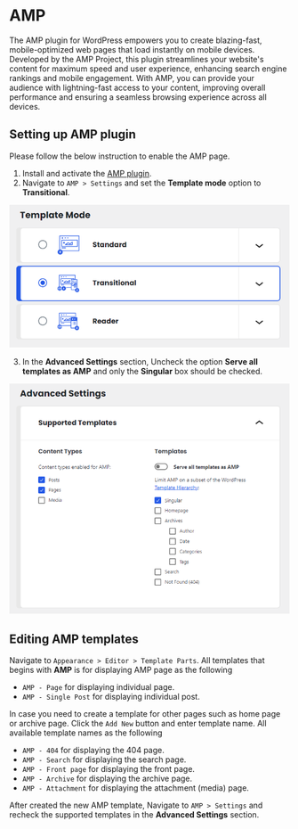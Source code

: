 # AMP

The AMP plugin for WordPress empowers you to create blazing-fast, mobile-optimized web pages that load instantly on mobile devices. Developed by the AMP Project, this plugin streamlines your website's content for maximum speed and user experience, enhancing search engine rankings and mobile engagement. With AMP, you can provide your audience with lightning-fast access to your content, improving overall performance and ensuring a seamless browsing experience across all devices.

## Setting up AMP plugin

Please follow the below instruction to enable the AMP page.

1. Install and activate the [AMP plugin](https://wordpress.org/plugins/amp/).
2. Navigate to `AMP > Settings` and set the **Template mode** option to **Transitional**.

![](amp-template-mode.png)

3. In the **Advanced Settings** section, Uncheck the option **Serve all templates as AMP** and only the **Singular** box should be checked.

![](amp-templates.png)

## Editing AMP templates

Navigate to `Appearance > Editor > Template Parts`. All templates that begins with **AMP** is for displaying AMP page as the following

- `AMP - Page` for displaying individual page.
- `AMP - Single Post` for displaying individual post.

In case you need to create a template for other pages such as home page or archive page. Click the `Add New` button and enter template name. All available template names as the following

- `AMP - 404` for displaying the 404 page.
- `AMP - Search` for displaying the search page.
- `AMP - Front page` for displaying the front page.
- `AMP - Archive` for displaying the archive page.
- `AMP - Attachment` for displaying the attachment (media) page.

After created the new AMP template, Navigate to `AMP > Settings` and recheck the supported templates in the **Advanced Settings** section.
